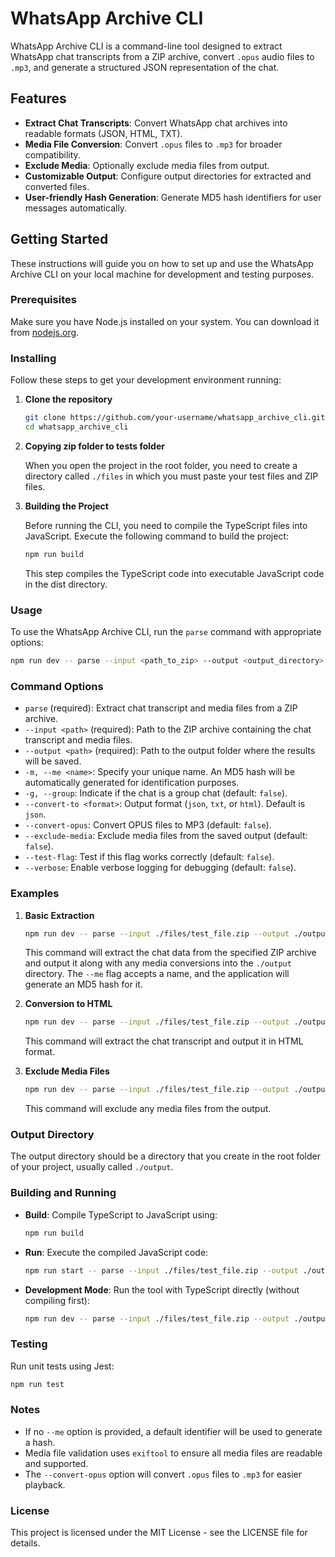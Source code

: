 # WhatsApp Archive CLI

WhatsApp Archive CLI is a command-line tool designed to extract WhatsApp chat transcripts from a ZIP archive, convert `.opus` audio files to `.mp3`, and generate a structured JSON representation of the chat.

## Features

- **Extract Chat Transcripts**: Convert WhatsApp chat archives into readable formats (JSON, HTML, TXT).
- **Media File Conversion**: Convert `.opus` files to `.mp3` for broader compatibility.
- **Exclude Media**: Optionally exclude media files from output.
- **Customizable Output**: Configure output directories for extracted and converted files.
- **User-friendly Hash Generation**: Generate MD5 hash identifiers for user messages automatically.

## Getting Started

These instructions will guide you on how to set up and use the WhatsApp Archive CLI on your local machine for development and testing purposes.

### Prerequisites

Make sure you have Node.js installed on your system. You can download it from [nodejs.org](https://nodejs.org/).

### Installing

Follow these steps to get your development environment running:

1. **Clone the repository**

   ```bash
   git clone https://github.com/your-username/whatsapp_archive_cli.git
   cd whatsapp_archive_cli
   ```

2. **Copying zip folder to tests folder**

   When you open the project in the root folder, you need to create a directory called `./files` in which you must paste your test files and ZIP files.

3. **Building the Project**

   Before running the CLI, you need to compile the TypeScript files into JavaScript. Execute the following command to build the project:

   ```bash
   npm run build
   ```

   This step compiles the TypeScript code into executable JavaScript code in the dist directory.

### Usage

To use the WhatsApp Archive CLI, run the `parse` command with appropriate options:

```bash
npm run dev -- parse --input <path_to_zip> --output <output_directory> [options]
```

### Command Options

- `parse` (required): Extract chat transcript and media files from a ZIP archive.
- `--input <path>` (required): Path to the ZIP archive containing the chat transcript and media files.
- `--output <path>` (required): Path to the output folder where the results will be saved.
- `-m, --me <name>`: Specify your unique name. An MD5 hash will be automatically generated for identification purposes.
- `-g, --group`: Indicate if the chat is a group chat (default: `false`).
- `--convert-to <format>`: Output format (`json`, `txt`, or `html`). Default is `json`.
- `--convert-opus`: Convert OPUS files to MP3 (default: `false`).
- `--exclude-media`: Exclude media files from the saved output (default: `false`).
- `--test-flag`: Test if this flag works correctly (default: `false`).
- `--verbose`: Enable verbose logging for debugging (default: `false`).

### Examples

1. **Basic Extraction**

   ```bash
   npm run dev -- parse --input ./files/test_file.zip --output ./output --me JohnDoe --group
   ```

   This command will extract the chat data from the specified ZIP archive and output it along with any media conversions into the `./output` directory. The `--me` flag accepts a name, and the application will generate an MD5 hash for it.

2. **Conversion to HTML**

   ```bash
   npm run dev -- parse --input ./files/test_file.zip --output ./output --me JohnDoe --convert-to html
   ```

   This command will extract the chat transcript and output it in HTML format.

3. **Exclude Media Files**

   ```bash
   npm run dev -- parse --input ./files/test_file.zip --output ./output --me JohnDoe --exclude-media
   ```

   This command will exclude any media files from the output.

### Output Directory

The output directory should be a directory that you create in the root folder of your project, usually called `./output`.

### Building and Running

- **Build**: Compile TypeScript to JavaScript using:

  ```bash
  npm run build
  ```

- **Run**: Execute the compiled JavaScript code:

  ```bash
  npm run start -- parse --input ./files/test_file.zip --output ./output --me JohnDoe
  ```

- **Development Mode**: Run the tool with TypeScript directly (without compiling first):

  ```bash
  npm run dev -- parse --input ./files/test_file.zip --output ./output --me JohnDoe
  ```

### Testing

Run unit tests using Jest:

```bash
npm run test
```

### Notes

- If no `--me` option is provided, a default identifier will be used to generate a hash.
- Media file validation uses `exiftool` to ensure all media files are readable and supported.
- The `--convert-opus` option will convert `.opus` files to `.mp3` for easier playback.

### License

This project is licensed under the MIT License - see the LICENSE file for details.

